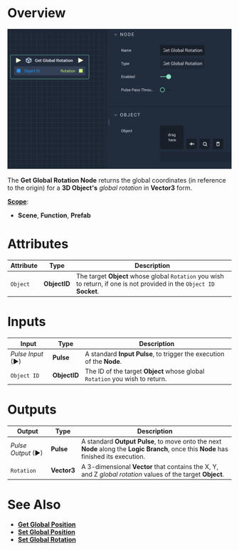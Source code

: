 # Overview

![The Get Global Rotation Node.](../../../.gitbook/assets/getglobalrotation.png)

The **Get Global Rotation Node** returns the global coordinates (in reference to the origin)  for a **3D Object's** *global rotation* in **Vector3** form. 

[**Scope**](../overview.md#scopes):
*  **Scene**, **Function**, **Prefab**

# Attributes

|Attribute|Type|Description|
|---|---|---|
|`Object`|**ObjectID**|The target **Object** whose global `Rotation` you wish to return, if one is not provided in the `Object ID` **Socket**.|

# Inputs

|Input|Type|Description|
|---|---|---|
|*Pulse Input* (►)|**Pulse**|A standard **Input Pulse**, to trigger the execution of the **Node**.|
| `Object ID` | **ObjectID** | The ID of the target **Object** whose global `Rotation` you wish to return. |

# Outputs

|Output|Type|Description|
|---|---|---|
|*Pulse Output* (►)|**Pulse**|A standard **Output Pulse**, to move onto the next **Node** along the **Logic Branch**, once this **Node** has finished its execution.|
| `Rotation` | **Vector3** | A 3-dimensional **Vector** that contains the X, Y, and Z _global rotation_ values of the target **Object**. |

# See Also

* [**Get Global Position**](get-global-position.md)
* [**Set Global Position**](set-global-position.md)
* [**Set Global Rotation**](set-global-rotation.md)